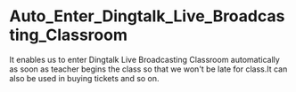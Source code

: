 # Auto_Enter_Dingtalk_Live_Broadcasting_Classroom
It enables us to enter Dingtalk Live Broadcasting Classroom automatically as soon as teacher begins the class so that we won't be late for class.It can also be used in buying tickets and so on.
